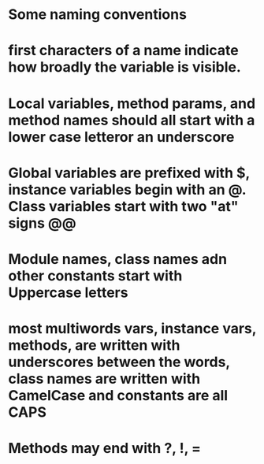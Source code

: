 # Some naming conventions
# first characters of a name indicate how broadly the variable is visible. 
# Local variables, method params, and method names should all start with a lower case letteror an underscore
# Global variables are prefixed with $, instance variables begin with an @. Class variables start with two "at" signs @@
# Module names, class names adn other constants start with Uppercase letters

# most multiwords vars, instance vars, methods, are written with underscores between the words, class names are written with CamelCase and constants are all CAPS
# Methods may end with ?, !, =
